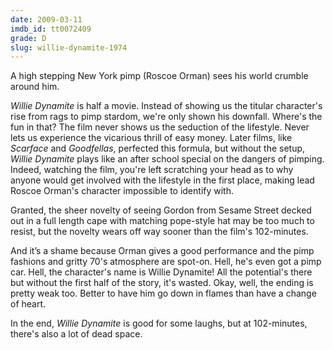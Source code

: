 ```yaml
---
date: 2009-03-11
imdb_id: tt0072409
grade: D
slug: willie-dynamite-1974
---
```


A high stepping New York pimp (Roscoe Orman) sees his world crumble around him.

_Willie Dynamite_ is half a movie. Instead of showing us the titular character's rise from rags to pimp stardom, we're only shown his downfall. Where's the fun in that? The film never shows us the seduction of the lifestyle. Never lets us experience the vicarious thrill of easy money. Later films, like <span data-imdb-id="tt0086250">_Scarface_</span> and <span data-imdb-id="tt0099685">_Goodfellas_</span>, perfected this formula, but without the setup, _Willie Dynamite_ plays like an after school special on the dangers of pimping. Indeed, watching the film, you're left scratching your head as to why anyone would get involved with the lifestyle in the first place, making lead Roscoe Orman's character impossible to identify with.

Granted, the sheer novelty of seeing Gordon from Sesame Street decked out in a full length cape with matching pope-style hat may be too much to resist, but the novelty wears off way sooner than the film's 102-minutes.

And it’s a shame because Orman gives a good performance and the pimp fashions and gritty 70's atmosphere are spot-on. Hell, he's even got a pimp car. Hell, the character's name is Willie Dynamite! All the potential's there but without the first half of the story, it's wasted. Okay, well, the ending is pretty weak too. Better to have him go down in flames than have a change of heart.

In the end, _Willie Dynamite_ is good for some laughs, but at 102-minutes, there's also a lot of dead space.
